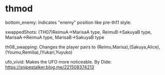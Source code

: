 # thmod

bottom_enemy: Indicates "enemy" position like pre-th11 style.

swappedShots: (TH07)ReimuA→MarisaA type, ReimuB→SakuyaB type, MarisaA→ReimuA type, MarisaB→SakuyaB type

th08_swapping: Changes the player pairs to (Reimu,Marisa),(Sakuya,Alice),(Youmu,Remilia),(Yukari,Yuyuko)

ufo_vivid: Makes the UFO more noticeable. By Dide: https://snipestalker.blog.me/221508374213
